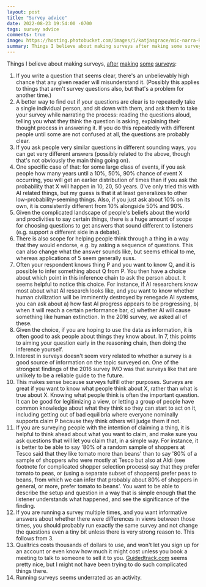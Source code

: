 ```yaml
---
layout: post
title: "Survey advice"
date: 2022-08-23 19:54:00 -0700
tags: survey advice
comments: true
image: https://hosting.photobucket.com/images/i/katjasgrace/mic-narra-RA3f0b26qwE-unsplash.jpg
summary: Things I believe about making surveys after making some surveys
---
```

Things I believe about making surveys, [after](https://aiimpacts.org/2016-expert-survey-on-progress-in-ai/) [making](https://aiimpacts.org/2022-expert-survey-on-progress-in-ai/) [some](https://worldspiritsockpuppet.com/2022/01/18/covid-survey.html) [surveys](https://worldspiritsockpuppet.com/2020/11/06/why-trump.html):
1. If you write a question that seems clear, there's an unbelievably high chance that any given reader will misunderstand it. (Possibly this applies to things that aren't survey questions also, but that's a problem for another time.)
2. A better way to find out if your questions are clear is to repeatedly take a single individual person, and sit down with them, and ask them to take your survey while narrating the process: reading the questions aloud, telling you what they think the question is asking, explaining their thought process in answering it. If you do this repeatedly with different people until some are not confused at all, the questions are probably clear.
3. If you ask people very similar questions in different sounding ways, you can get very different answers (possibly related to the above, though that's not obviously the main thing going on).<!--ex-->
4. One specific case of that: for some large class of events, if you ask people how many years until a 10%, 50%, 90% chance of event X occurring, you will get an earlier distribution of times than if you ask the probability that X will happen in 10, 20, 50 years. (I've only tried this with AI related things, but my guess is that it at least generalizes to other low-probability-seeming things. Also, if you just ask about 10% on its own, it is consistently different from 10% alongside 50% and 90%.
5. Given the complicated landscape of people's beliefs about the world and proclivities to say certain things, there is a huge amount of scope for choosing questions to get answers that sound different to listeners (e.g. support a different side in a debate).
6. There is also scope for helping people think through a thing in a way that they would endorse, e.g. by asking a sequence of questions. This can also change what the answer sounds like, but seems ethical to me, whereas applications of 5 seem generally suss.
7. Often your respondent knows thing P and you want to know Q, and it is possible to infer something about Q from P. You then have a choice about which point in this inference chain to ask the person about. It seems helpful to notice this choice. For instance, if AI researchers know most about what AI research looks like, and you want to know whether human civilization will be imminently destroyed by renegade AI systems, you can ask about a) how fast AI progress appears to be progressing, b) when it will reach a certain performance bar, c) whether AI will cause something like human extinction. In the 2016 survey, we asked all of these.
8. Given the choice, if you are hoping to use the data as information, it is often good to ask people about things they know about. In 7, this points to aiming your question early in the reasoning chain, then doing the inference yourself.
9. Interest in surveys doesn't seem very related to whether a survey is a good source of information on the topic surveyed on. One of the strongest findings of the 2016 survey IMO was that surveys like that are unlikely to be a reliable guide to the future.
10. This makes sense because surveys fulfill other purposes. Surveys are great if you want to know what people think about X, rather than what is true about X. Knowing what people think is often the important question. It can be good for legitimizing a view, or letting a group of people have common knowledge about what they think so they can start to act on it, including getting out of bad equilibria where everyone nominally supports claim P because they think others will judge them if not.
11. If you are surveying people with the intention of claiming a thing, it is helpful to think ahead about what you want to claim, and make sure you ask questions that will let you claim that, in a simple way. For instance, it is better to be able to say '80% of a random sample of shoppers at Tesco said that they like tomato more than beans' than to say '80% of a sample of shoppers who were mostly at Tesco but also at Aldi (see footnote for complicated shopper selection process) say that they prefer tomato to peas, or (using a separate subset of shoppers) prefer peas to beans, from which we can infer that probably about 80% of shoppers in general, or more, prefer tomato to beans'. You want to be able to describe the setup and question in a way that is simple enough that the listener understands what happened, and see the significance of the finding.
12. If you are running a survey multiple times, and you want informative answers about whether there were differences in views between those times, you should probably run exactly the same survey and not change the questions even a tiny bit unless there is very strong reason to. This follows from 3.
13. Qualtrics costs thousands of dollars to use, and won't let you sign up for an account or even know how much it might cost unless you book a meeting to talk to someone to sell it to you. [Guidedtrack.com](http://guidedtrack.com/) seems pretty nice, but I might not have been trying to do such complicated things there.
14. Running surveys seems underrated as an activity.
